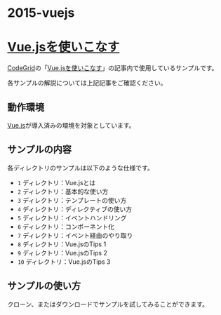 2015-vuejs
==========

# [Vue.jsを使いこなす](https://app.codegrid.net/series/2015-vue)

[CodeGrid](http://www.codegrid.net/)の「[Vue.jsを使いこなす](https://app.codegrid.net/series/2015-vue)」の記事内で使用しているサンプルです。

各サンプルの解説については上記記事をご確認ください。

## 動作環境

[Vue.js](http://vuejs.org/)が導入済みの環境を対象としています。

## サンプルの内容

各ディレクトリのサンプルは以下のような仕様です。

- `1` ディレクトリ：Vue.jsとは
- `2` ディレクトリ：基本的な使い方
- `3` ディレクトリ：テンプレートの使い方
- `4` ディレクトリ：ディレクティブの使い方
- `5` ディレクトリ：イベントハンドリング
- `6` ディレクトリ：コンポーネント化
- `7` ディレクトリ：イベント経由のやり取り
- `8` ディレクトリ：Vue.jsのTips 1
- `9` ディレクトリ：Vue.jsのTips 2
- `10` ディレクトリ：Vue.jsのTips 3

## サンプルの使い方

クローン、またはダウンロードでサンプルを試してみることができます。
